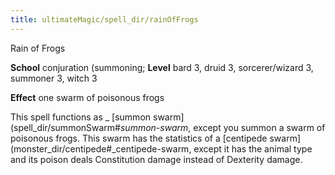 ```yaml
---
title: ultimateMagic/spell_dir/rainOfFrogs
---
```

Rain of Frogs

**School** conjuration (summoning; **Level** bard 3, druid 3, sorcerer/wizard 3, summoner 3, witch 3

**Effect** one swarm of poisonous frogs

This spell functions as _ [summon swarm](spell_dir/summonSwarm#_summon-swarm_, except you summon a swarm of poisonous frogs. This swarm has the statistics of a [centipede swarm](monster_dir/centipede#_centipede-swarm, except it has the animal type and its poison deals Constitution damage instead of Dexterity damage.

